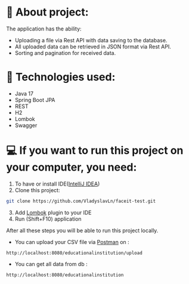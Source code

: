 # :eyes: About project:
The application has the ability:
- Uploading a file via Rest API with data saving to the database.
- All uploaded data can be retrieved in JSON format via Rest API.
- Sorting and pagination for received data.

# :abacus: Technologies used:
- Java 17
- Spring Boot JPA
- REST
- H2
- Lombok
- Swagger

# :computer: If you want to run this project on your computer, you need:
1. To have or install IDE([IntelliJ IDEA](https://www.jetbrains.com/ru-ru/idea/))
2. Clone this project:
```bash
git clone https://github.com/VladyslavLn/faceit-test.git
```
3. Add [Lombok](https://projectlombok.org/setup/overview) plugin to your IDE
4. Run (Shift+F10) application

After all these steps you will be able to run this project locally.
- You can upload your CSV file via [Postman](https://www.postman.com/) on :
```
http://localhost:8080/educationalinstitution/upload
```
- You can get all data from db :
```
http://localhost:8080/educationalinstitution
```